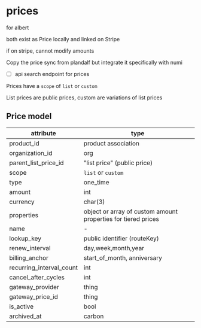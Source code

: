 # prices

for albert

both exist as Price locally and linked on Stripe

if on stripe, cannot modify amounts

Copy the price sync from plandalf but integrate it specifically with numi

- [ ] api search endpoint for prices


Prices have a `scope` of `list` or `custom`

List prices are public prices, custom are variations of list prices
 
## Price model
| attribute                | type                                                          |
|--------------------------|---------------------------------------------------------------|
| product_id               | product association                                           |
| organization_id          | org                                                           |
| parent_list_price_id     | "list price" (public price)                                   |
| scope                    | `list` or `custom`                                            |
| type                     | one_time                                                      |graduated|standard|volume|package                     |
| amount                   | int                                                           |
| currency                 | char(3)                                                       |
| properties               | object or array of custom amount properties for tiered prices |
| name                     | -                                                             |
| lookup_key               | public identifier (routeKey)                                  |
| renew_interval           | day,week,month,year                                           |
| billing_anchor           | start_of_month, anniversary                                   |
| recurring_interval_count | int                                                           |
| cancel_after_cycles      | int                                                           |
| gateway_provider         | thing                                                         |
| gateway_price_id         | thing                                                         |
| is_active                | bool                                                          |
| archived_at              | carbon                                                        |
